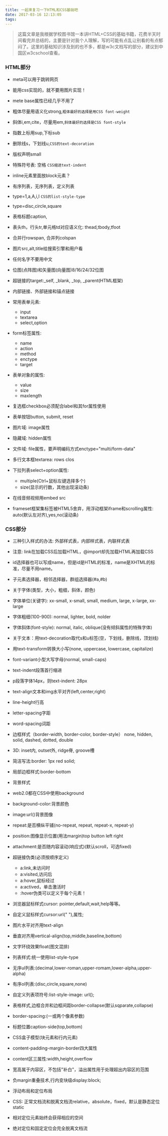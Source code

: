 ```yaml
---
title: 一起来复习一下HTML和CSS基础吧
date: 2017-03-16 12:13:05
tags:
---
```


> 这篇文章是我根据学校图书馆一本讲HTML+CSS的基础书籍，花费半天时间看完并总结的，主要是针对我个人理解，写的可能有点乱让别看的有点郁闷了。这里的基础知识涉及到的也不多，都是w3c文档写的部分，建议到中国区w3cschool查看。

<!-- more -->

### HTML部分

- meta可以用于跳转网页

- 能用css实现的，就不要用图片实现！

- mete base属性已经几乎不用了

- 粗体尽量用语义化strong,`粗体最好的选择是用CSS font-weight`

- 斜体i,em,cite，尽量用em,`斜体最好的选择是CSS font-style`

- 指数上标用sup,下标sub

- 删除线s，下划线u,`CSS的text-decoration`

- 版权声明small

- 特殊符号表: 空格 `CSS缩进text-indent`

- inline元素里面放block元素？

- 有序列表，无序列表，定义列表

- type=1,a,A,i,I `CSS的list-style-type`

- type=disc,circle,square

- 表格标题caption,

- 表头th，行头tr,单元格td对应语义化: thead,tbody,tfoot

- 合并行rowspan, 合并列colspan

- 图片src,alt,title给搜索引擎和用户看

- 任何名字不要用中文

- 位图(点阵图)和矢量图(向量图)8/16/24/32位图

- 超链接的target:_self, _blank, _top, _parent(HTML框架)

- 内部链接、外部链接和锚点链接

- 常用表单元素:

  - input
  - textarea
  - select,option

- form标签属性:

  - name
  - action
  - method
  - enctype
  - target

- 表单对象的属性:

  - value
  - size
  - maxlength

- 复选框checkbox必须配合label和其for属性使用

- 表单按钮button, submit, reset

- 图片域: image属性

- 隐藏域: hidden属性

- 文件域: file属性，要声明编码方式enctype="multi/form-data"

- 多行文本框textarea: rows clos

- 下拉列表select+option属性:

  - multiple(Ctrl+鼠标左键选择多个)
  - size(显示的行数，其他出现滚动条)

- 在线音频视频用embed src

- frameset框架集标签被HTML5舍弃，用浮动框架iframe和scrolling属性: auto(默认左对齐),yes,no(滚动条)

### CSS部分

- 三种引入样式的办法: 外部样式表，内部样式表，内联样式表

- 注意: link在加载CSS后加载HTML，@import却先加载HTML再加载CSS

- id选择器也可以写成name，但是id是HTML的标准，name是XHTML的标准，尽量不用name。

- 子元素选择器，相邻选择器，群组选择器(#a,#b)

- 关于字体(类型，大小，粗细，斜体，颜色)

- 字体单位(关键字): xx-small, x-small, small, medium, large, x-large, xx-large

- 字体粗细(100-900): normal, lighter, bold, nolder

- 字体斜体(font-style): normal, italic, oblique(没有倾斜属性的特殊字体)

- 关于文本：用text-decoration取代s和u标签(空，下划线，删除线，顶划线)

- 用text-transform转换大小写(none, uppercase, lowercase, capitalize)

- font-variant小型大写字母(normal, small-caps)

- text-indent段落首行缩进

- p段落字体14px，则text-indent: 28px

- text-align文本和img水平对齐(left,center,right)

- line-height行高

- letter-spacing字距

- word-spacing词距

- 边框样式（border-width, border-color, border-style）
none, hidden, solid, dashed, dotted, double

- 3D: inset内, outset外, ridge脊, groove槽

- 简洁写法:border: 1px red solid;

- 局部边框样式:border-bottom

- 背景样式

- web2.0都在CSS中使用background

- background-color:背景颜色

- image:url()背景图像

- repeat:是否横纵平铺(no-repeat, repeat, repeat-x, repeat-y)

- position:图像显示位置(用法margin)top button left right

- attachment:是否随内容滚动(响应式)(默认scroll，可选fixed)

- 超链接伪类(必须按顺序定义)

  - a:link,未访问时
  - a:visited,访问后
  - a:hover,鼠标经过
  - a:actived，单击激活时
  - :hover伪类可以定义于每个元素！

- 浏览器鼠标样式cursor: pointer,default,wait,help等等。

- 自定义鼠标样式cursor:url(" "),属性;

- 图片水平对齐用text-align

- 垂直对齐用vertical-align(top,middle,baseline,bottom)

- 文字环绕效果float(图文混排)

- 列表样式:统一使用list-style-type

- 无序ul列表:(decimal,lower-roman,upper-romam,lower-alpha,upper-alpha)

- 有序ol列表:(disc,circle,square,none)

- 自定义列表项符号:list-style-image: url();

- 表格样式,边框合并和边框间距border-collapse(默认sqparate,collapse)

- border-spacing:(一或两个像素参数)

- 标题位置caption-side(top,bottom)

- CSS盒子模型(块元素和行内元素)

- content-padding-margin-border四大属性

- content区三属性:width,height,overflow

- 宽高属于内容区，不包括"补白"，溢出属性用于处理超出内容区的范围

- 负margin重叠技术,行内变块级display:block;

- 浮动布局和定位布局

- CSS: 正常文档流和脱离文档流relative，absolute，fixed，默认是静态定位static

- 相对定位元素始终会获得相应的空间

- 绝对定位和固定定位会完全脱离文档流
